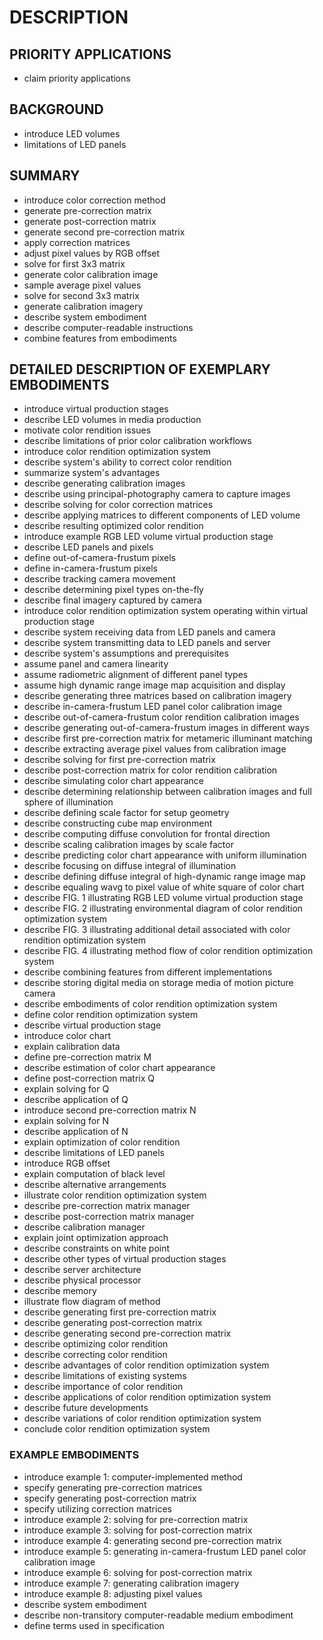 # DESCRIPTION

## PRIORITY APPLICATIONS

- claim priority applications

## BACKGROUND

- introduce LED volumes
- limitations of LED panels

## SUMMARY

- introduce color correction method
- generate pre-correction matrix
- generate post-correction matrix
- generate second pre-correction matrix
- apply correction matrices
- adjust pixel values by RGB offset
- solve for first 3x3 matrix
- generate color calibration image
- sample average pixel values
- solve for second 3x3 matrix
- generate calibration imagery
- describe system embodiment
- describe computer-readable instructions
- combine features from embodiments

## DETAILED DESCRIPTION OF EXEMPLARY EMBODIMENTS

- introduce virtual production stages
- describe LED volumes in media production
- motivate color rendition issues
- describe limitations of prior color calibration workflows
- introduce color rendition optimization system
- describe system's ability to correct color rendition
- summarize system's advantages
- describe generating calibration images
- describe using principal-photography camera to capture images
- describe solving for color correction matrices
- describe applying matrices to different components of LED volume
- describe resulting optimized color rendition
- introduce example RGB LED volume virtual production stage
- describe LED panels and pixels
- define out-of-camera-frustum pixels
- define in-camera-frustum pixels
- describe tracking camera movement
- describe determining pixel types on-the-fly
- describe final imagery captured by camera
- introduce color rendition optimization system operating within virtual production stage
- describe system receiving data from LED panels and camera
- describe system transmitting data to LED panels and server
- describe system's assumptions and prerequisites
- assume panel and camera linearity
- assume radiometric alignment of different panel types
- assume high dynamic range image map acquisition and display
- describe generating three matrices based on calibration imagery
- describe in-camera-frustum LED panel color calibration image
- describe out-of-camera-frustum color rendition calibration images
- describe generating out-of-camera-frustum images in different ways
- describe first pre-correction matrix for metameric illuminant matching
- describe extracting average pixel values from calibration image
- describe solving for first pre-correction matrix
- describe post-correction matrix for color rendition calibration
- describe simulating color chart appearance
- describe determining relationship between calibration images and full sphere of illumination
- describe defining scale factor for setup geometry
- describe constructing cube map environment
- describe computing diffuse convolution for frontal direction
- describe scaling calibration images by scale factor
- describe predicting color chart appearance with uniform illumination
- describe focusing on diffuse integral of illumination
- describe defining diffuse integral of high-dynamic range image map
- describe equaling wavg to pixel value of white square of color chart
- describe FIG. 1 illustrating RGB LED volume virtual production stage
- describe FIG. 2 illustrating environmental diagram of color rendition optimization system
- describe FIG. 3 illustrating additional detail associated with color rendition optimization system
- describe FIG. 4 illustrating method flow of color rendition optimization system
- describe combining features from different implementations
- describe storing digital media on storage media of motion picture camera
- describe embodiments of color rendition optimization system
- define color rendition optimization system
- describe virtual production stage
- introduce color chart
- explain calibration data
- define pre-correction matrix M
- describe estimation of color chart appearance
- define post-correction matrix Q
- explain solving for Q
- describe application of Q
- introduce second pre-correction matrix N
- explain solving for N
- describe application of N
- explain optimization of color rendition
- describe limitations of LED panels
- introduce RGB offset
- explain computation of black level
- describe alternative arrangements
- illustrate color rendition optimization system
- describe pre-correction matrix manager
- describe post-correction matrix manager
- describe calibration manager
- explain joint optimization approach
- describe constraints on white point
- describe other types of virtual production stages
- describe server architecture
- describe physical processor
- describe memory
- illustrate flow diagram of method
- describe generating first pre-correction matrix
- describe generating post-correction matrix
- describe generating second pre-correction matrix
- describe optimizing color rendition
- describe correcting color rendition
- describe advantages of color rendition optimization system
- describe limitations of existing systems
- describe importance of color rendition
- describe applications of color rendition optimization system
- describe future developments
- describe variations of color rendition optimization system
- conclude color rendition optimization system

### EXAMPLE EMBODIMENTS

- introduce example 1: computer-implemented method
- specify generating pre-correction matrices
- specify generating post-correction matrix
- specify utilizing correction matrices
- introduce example 2: solving for pre-correction matrix
- introduce example 3: solving for post-correction matrix
- introduce example 4: generating second pre-correction matrix
- introduce example 5: generating in-camera-frustum LED panel color calibration image
- introduce example 6: solving for post-correction matrix
- introduce example 7: generating calibration imagery
- introduce example 8: adjusting pixel values
- describe system embodiment
- describe non-transitory computer-readable medium embodiment
- define terms used in specification

